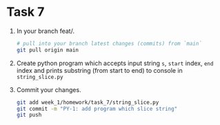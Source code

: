 # Task 7
1. In your branch feat/<yourname>.
    ```bash
   # pull into your branch latest changes (commits) from `main`
   git pull origin main
    ```

2. Create python program which accepts input string `s`, `start` index, `end` index and prints substring (from start to end) to console in `string_slice.py`
3. Commit your changes.
    ```bash
   git add week_1/homework/task_7/string_slice.py
   git commit -m "PY-1: add program which slice string"
   git push
    ```